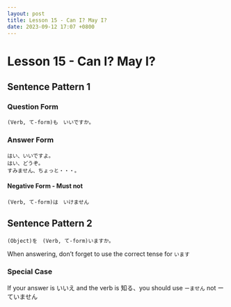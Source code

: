 ```yaml
---
layout: post 
title: Lesson 15 - Can I? May I? 
date: 2023-09-12 17:07 +0800 
--- 
```

 
# Lesson 15 - Can I? May I?

## Sentence Pattern 1

### Question Form 
```
(Verb, て-form)も　いいですか。
```

### Answer Form
```
はい、いいですよ。
はい、どうぞ。
すみません、ちょっと・・・。
```

#### Negative Form - Must not
```
(Verb, て-form)は　いけません
```

## Sentence Pattern 2
```
(Object)を　(Verb, て-form)いますか。
```
When answering, don’t forget to use the correct tense for `います`

### Special Case
If your answer is いいえ and the verb is 知る、you should use `ーません` not ーていません
